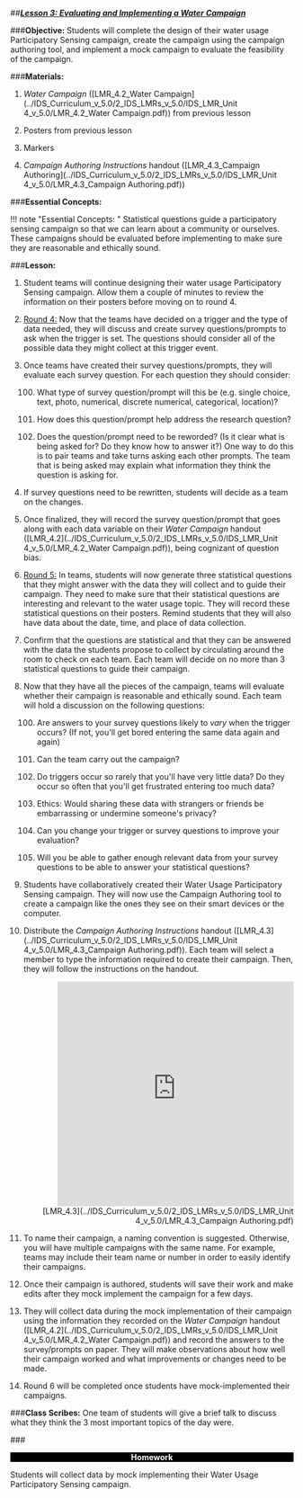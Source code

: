 ##***<u>Lesson 3: Evaluating and Implementing a Water Campaign</u>***

###**Objective:**
Students will complete the design of their water usage Participatory Sensing campaign, create the
campaign using the campaign authoring tool, and implement a mock campaign to evaluate the feasibility
of the campaign.

###**Materials:**
1. *Water Campaign* ([LMR_4.2_Water Campaign](../IDS_Curriculum_v_5.0/2_IDS_LMRs_v_5.0/IDS_LMR_Unit 4_v_5.0/LMR_4.2_Water Campaign.pdf)) from previous lesson

2. Posters from previous lesson

3. Markers

4. *Campaign Authoring Instructions* handout ([LMR_4.3_Campaign Authoring](../IDS_Curriculum_v_5.0/2_IDS_LMRs_v_5.0/IDS_LMR_Unit 4_v_5.0/LMR_4.3_Campaign Authoring.pdf))

###**Essential Concepts:**

!!! note "Essential Concepts: "
    Statistical questions guide a participatory sensing campaign so that we can learn about a
    community or ourselves. These campaigns should be evaluated before implementing to make sure they are
    reasonable and ethically sound.

###**Lesson:**
1. Student teams will continue designing their water usage Participatory Sensing campaign. Allow
them a couple of minutes to review the information on their posters before moving on to round 4.

2. <u>Round 4:</u> Now that the teams have decided on a trigger and the type of data needed, they will
discuss and create survey questions/prompts to ask when the trigger is set. The questions should
consider all of the possible data they might collect at this trigger event.

3. Once teams have created their survey questions/prompts, they will evaluate each survey
question. For each question they should consider:

    100. What type of survey question/prompt will this be (e.g. single choice, text, photo,
    numerical, discrete numerical, categorical, location)?

    100. How does this question/prompt help address the research question?

    100. Does the question/prompt need to be reworded? (Is it clear what is being asked for? Do
    they know how to answer it?) One way to do this is to pair teams and take turns asking
    each other prompts. The team that is being asked may explain what information they
    think the question is asking for.

4. If survey questions need to be rewritten, students will decide as a team on the changes.

5. Once finalized, they will record the survey question/prompt that goes along with each data
variable on their *Water Campaign* handout ([LMR_4.2](../IDS_Curriculum_v_5.0/2_IDS_LMRs_v_5.0/IDS_LMR_Unit 4_v_5.0/LMR_4.2_Water Campaign.pdf)), being cognizant of question bias.

6. <u>Round 5:</u> In teams, students will now generate three statistical questions that they might answer
with the data they will collect and to guide their campaign. They need to make sure that their
statistical questions are interesting and relevant to the water usage topic. They will record these
statistical questions on their posters. Remind students that they will also have data about the date,
time, and place of data collection.

7. Confirm that the questions are statistical and that they can be answered with the data the
students propose to collect by circulating around the room to check on each team. Each team will
decide on no more than 3 statistical questions to guide their campaign.

8. Now that they have all the pieces of the campaign, teams will evaluate whether their campaign is
reasonable and ethically sound. Each team will hold a discussion on the following questions:

    100. Are answers to your survey questions likely to *vary* when the trigger occurs? (If not, you'll
    get bored entering the same data again and again)

    100. Can the team carry out the campaign?

    100. Do triggers occur so rarely that you'll have very little data? Do they occur so often that
    you'll get frustrated entering too much data?

    100. Ethics: Would sharing these data with strangers or friends be embarrassing or undermine
    someone's privacy?

    100. Can you change your trigger or survey questions to improve your evaluation?

    100. Will you be able to gather enough relevant data from your survey questions to be able to
    answer your statistical questions?

9. Students have collaboratively created their Water Usage Participatory Sensing campaign. They
will now use the Campaign Authoring tool to create a campaign like the ones they see on their
smart devices or the computer.

10. Distribute the *Campaign Authoring Instructions* handout ([LMR_4.3](../IDS_Curriculum_v_5.0/2_IDS_LMRs_v_5.0/IDS_LMR_Unit 4_v_5.0/LMR_4.3_Campaign Authoring.pdf)). Each team will select a
member to type the information required to create their campaign. Then, they will follow the
instructions on the handout.
<div align="right"><iframe src="https://docs.google.com/viewerng/viewer?url=https://curriculum.idsucla.org/IDS_Curriculum_v_5.0_preview/2_IDS_LMRs_v_5.0/IDS_LMR_Unit 4_v_5.0/LMR_4.3_Campaign Authoring.pdf&embedded=true" style=" width:420px;height:400px;" frameborder="0"></iframe><br>[LMR_4.3](../IDS_Curriculum_v_5.0/2_IDS_LMRs_v_5.0/IDS_LMR_Unit 4_v_5.0/LMR_4.3_Campaign Authoring.pdf)</div>

11. To name their campaign, a naming convention is suggested. Otherwise, you will have multiple
campaigns with the same name. For example, teams may include their team name or number in
order to easily identify their campaigns.

12. Once their campaign is authored, students will save their work and make edits after they mock
implement the campaign for a few days.

13. They will collect data during the mock implementation of their campaign using the information
they recorded on the *Water Campaign* handout ([LMR_4.2](../IDS_Curriculum_v_5.0/2_IDS_LMRs_v_5.0/IDS_LMR_Unit 4_v_5.0/LMR_4.2_Water Campaign.pdf)) and record the answers to the
survey/prompts on paper. They will make observations about how well their campaign worked
and what improvements or changes need to be made.

14. Round 6 will be completed once students have mock-implemented their campaigns.

###**Class Scribes:**
One team of students will give a brief talk to discuss what they think the 3 most important topics of the
day were.

###<p style="background: black; color: white; text-align: center;">**Homework**</p>
Students will collect data by mock implementing their Water Usage Participatory Sensing campaign.